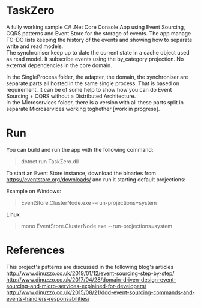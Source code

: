 # TaskZero
A fully working sample C# .Net Core Console App using Event Sourcing, CQRS patterns and Event Store for the storage of events. The app manage TO-DO lists keeping the history of the events and showing how to separate write and read models.  
The synchroniser keep up to date the current state in a cache object used as read model. It subscribe events using the by_category projection. No external dependencies in the core domain.  
  
In the SingleProcess folder, the adapter, the domain, the synchroniser are separate parts all hosted in the same single process. That is based on requirement. It can be of some help to show how you can do Event Sourcing + CQRS without a Distributed Architecture.  
In the Microservices folder, there is a version with all these parts split in separate Microservices working toghether [work in progress].  
  
# Run  
You can build and run the app with the following command:  
> dotnet run TaskZero.dll <optional-youeventstorelink-default-localhost>  
  
To start an Event Store instance, download the binaries from https://eventstore.org/downloads/ and run it starting default projections:  
  
Example on Windows:  
> EventStore.ClusterNode.exe --run-projections=system 
  
Linux  
> mono EventStore.ClusterNode.exe --run-projections=system
  
# References  
This project's patterns are discussed in the following blog's articles  
http://www.dinuzzo.co.uk/2019/01/12/event-sourcing-step-by-step/  
http://www.dinuzzo.co.uk/2017/04/28/domain-driven-design-event-sourcing-and-micro-services-explained-for-developers/  
http://www.dinuzzo.co.uk/2015/08/21/ddd-event-sourcing-commands-and-events-handlers-responsabilities/
